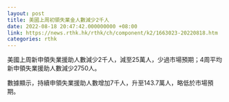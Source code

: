 ```yaml
---
layout: post
title: 美國上周初領失業金人數減少2千人
date: 2022-08-18 20:47:42.000000000 +08:00
link: https://news.rthk.hk/rthk/ch/component/k2/1663023-20220818.htm
categories: rthk
---
```


美國上周新申領失業援助人數減少2千人，減至25萬人，少過市場預期；4周平均新申領失業援助人數減少2750人。

數據顯示，持續申領失業援助人數增加7千人，升至143.7萬人，略低於市場預期。
